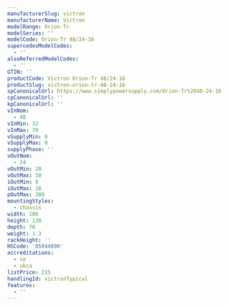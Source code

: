 ```yaml
---
manufacturerSlug: victron
manufacturerName: Victron
modelRange: Orion-Tr
modelSeries: ''
modelCode: Orion-Tr 48/24-16
supercedesModelCodes:
  - ''
alsoReferredModelCodes:
  - ''
GTIN: ''
productCode: Victron Orion-Tr 48/24-16
productSlug: victron-orion-tr-48-24-16
spCanonicalUrl: https://www.simplypowersupply.com/Orion-Tr%2048-24-16
cpCanonicalUrl: ''
kpCanonicalUrl: ''
vInNom:
  - 48
vInMin: 32
vInMax: 70
vSupplyMin: 0
vSupplyMax: 0
supplyPhase: ''
vOutNom:
  - 24
vOutMin: 20
vOutMax: 30
iOutMin: 0
iOutMax: 16
pOutMax: 380
mountingStyles:
  - chassis
width: 186
height: 130
depth: 70
weight: 1.3
rackHeight: ''
HSCode: '85044090'
accreditations:
  - ce
  - ukca
listPrice: 215
handlingId: victronTypical
features:
  - ''
---
```

